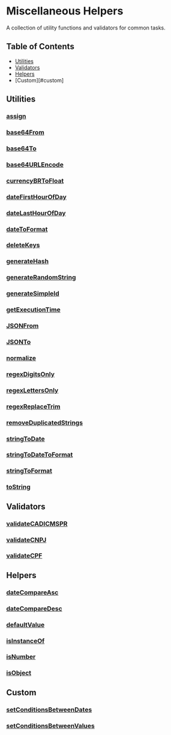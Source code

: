 # Miscellaneous Helpers

A collection of utility functions and validators for common tasks.

## Table of Contents

- [Utilities](#utilities)
- [Validators](#validators)
- [Helpers](#helpers)
- [Custom][#custom]

## Utilities

### [assign](https://github.com/arthurgermano/misc-helpers/blob/main/tests/utils.test.js)

### [base64From](https://github.com/arthurgermano/misc-helpers/blob/main/tests/utils.test.js)

### [base64To](https://github.com/arthurgermano/misc-helpers/blob/main/tests/utils.test.js)

### [base64URLEncode](https://github.com/arthurgermano/misc-helpers/blob/main/tests/utils.test.js)

### [currencyBRToFloat](https://github.com/arthurgermano/misc-helpers/blob/main/tests/utils.test.js)

### [dateFirstHourOfDay](https://github.com/arthurgermano/misc-helpers/blob/main/tests/utils.test.js)

### [dateLastHourOfDay](https://github.com/arthurgermano/misc-helpers/blob/main/tests/utils.test.js)

### [dateToFormat](https://github.com/arthurgermano/misc-helpers/blob/main/tests/utils.test.js)

### [deleteKeys](https://github.com/arthurgermano/misc-helpers/blob/main/tests/utils.test.js)

### [generateHash](https://github.com/arthurgermano/misc-helpers/blob/main/tests/utils.test.js)

### [generateRandomString](https://github.com/arthurgermano/misc-helpers/blob/main/tests/utils.test.js)

### [generateSimpleId](https://github.com/arthurgermano/misc-helpers/blob/main/tests/utils.test.js)

### [getExecutionTime](https://github.com/arthurgermano/misc-helpers/blob/main/tests/utils.test.js)

### [JSONFrom](https://github.com/arthurgermano/misc-helpers/blob/main/tests/utils.test.js)

### [JSONTo](https://github.com/arthurgermano/misc-helpers/blob/main/tests/utils.test.js)

### [normalize](https://github.com/arthurgermano/misc-helpers/blob/main/tests/utils.test.js)

### [regexDigitsOnly](https://github.com/arthurgermano/misc-helpers/blob/main/tests/utils.test.js)

### [regexLettersOnly](https://github.com/arthurgermano/misc-helpers/blob/main/tests/utils.test.js)

### [regexReplaceTrim](https://github.com/arthurgermano/misc-helpers/blob/main/tests/utils.test.js)

### [removeDuplicatedStrings](https://github.com/arthurgermano/misc-helpers/blob/main/tests/utils.test.js)

### [stringToDate](https://github.com/arthurgermano/misc-helpers/blob/main/tests/utils.test.js)

### [stringToDateToFormat](https://github.com/arthurgermano/misc-helpers/blob/main/tests/utils.test.js)

### [stringToFormat](https://github.com/arthurgermano/misc-helpers/blob/main/tests/utils.test.js)

### [toString](https://github.com/arthurgermano/misc-helpers/blob/main/tests/utils.test.js)

## Validators

### [validateCADICMSPR](https://github.com/arthurgermano/misc-helpers/blob/main/tests/validators.test.js)

### [validateCNPJ](https://github.com/arthurgermano/misc-helpers/blob/main/tests/validators.test.js)

### [validateCPF](https://github.com/arthurgermano/misc-helpers/blob/main/tests/validators.test.js)

## Helpers

### [dateCompareAsc](https://github.com/arthurgermano/misc-helpers/blob/main/tests/helpers.test.js)

### [dateCompareDesc](https://github.com/arthurgermano/misc-helpers/blob/main/tests/helpers.test.js)

### [defaultValue](https://github.com/arthurgermano/misc-helpers/blob/main/tests/helpers.test.js)

### [isInstanceOf](https://github.com/arthurgermano/misc-helpers/blob/main/tests/helpers.test.js)

### [isNumber](https://github.com/arthurgermano/misc-helpers/blob/main/tests/helpers.test.js)

### [isObject](https://github.com/arthurgermano/misc-helpers/blob/main/tests/helpers.test.js)

## Custom

### [setConditionsBetweenDates](https://github.com/arthurgermano/misc-helpers/blob/main/tests/custom.test.js)

### [setConditionsBetweenValues](https://github.com/arthurgermano/misc-helpers/blob/main/tests/custom.test.js)